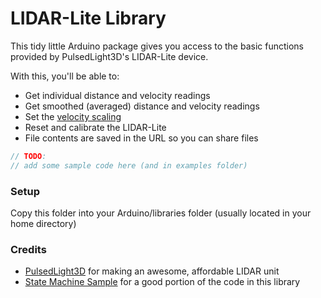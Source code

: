# LIDAR-Lite Library

This tidy little Arduino package gives you access to the basic functions provided by PulsedLight3D's LIDAR-Lite device.

With this, you'll be able to:

 * Get individual distance and velocity readings
 * Get smoothed (averaged) distance and velocity readings
 * Set the [velocity scaling](http://kb.pulsedlight3d.com/support/solutions/articles/5000549527-velocity-measurement)
 * Reset and calibrate the LIDAR-Lite
 * File contents are saved in the URL so you can share files

```c++
// TODO:
// add some sample code here (and in examples folder)
```

### Setup

Copy this folder into your Arduino/libraries folder (usually located in your home directory)

### Credits

 * [PulsedLight3D](http://pulsedlight3d.com) for making an awesome, affordable LIDAR unit
 * [State Machine Sample](https://github.com/PulsedLight3D/LIDARLite_StateMachine) for a good portion of the code in this library

